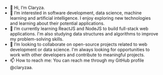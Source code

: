 - 👋 Hi, I’m Claryza.
- 👀 I’m interested in software development, data science, machine learning and artificial intelligence. I enjoy exploring new technologies and learning about their potential applications.
- 🌱 I’m currently learning ReactJS and NodeJS to build full-stack web applications. I'm also studying data structures and algorithms to improve my problem-solving skills.
- 💞️ I’m looking to collaborate on open-source projects related to web development or data science. I'm always looking for opportunities to work with other developers and contribute to meaningful projects.
- 📫 How to reach me: You can reach me through my GitHub profile @claryzaa.

<!---
claryzaa/claryzaa is a ✨ special ✨ repository because its `README.md` (this file) appears on your GitHub profile.
You can click the Preview link to take a look at your changes.
--->
